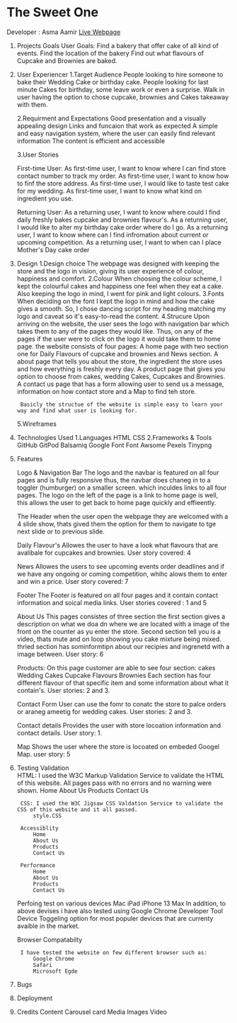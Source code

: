 # The Sweet One 
Developer : Asma Aamir 
[Live Webpage](https://asmaaaamir.github.io/CT_PP1_TSO/)


1. Projects Goals
    User Goals:
        Find a bakery that offer cake of all kind of events. 
        Find the location of the bakery
        Find out what flavours of Cupcake and Brownies are baked.

2. User Experiencer
    1.Target Audience
        People looking to hire someone to bake their Wedding Cake or birthday cake.
        People looking for last minute Cakes for birthday, some leave work or even a surprise.
        Walk in user having the option to chose cupcake, brownies and Cakes takeaway with them. 

    2.Requirment and Expectations
        Good presentation and a visually appealing design 
        Links and funcaion that work as expected 
        A simple and easy navigation system, where the user can easily find relevant information
        The content is efficient and accessible

    3.User Stories 

    First-time User:
        As first-time user, I want to know where I can find store contact number to track my order.
        As first-time user, I want to know how to finf the store address.
        As first-time user, I would like to taste test cake for my wedding. 
        As first-time user, I want to know what kind on ingredient you use.

    Returning User:
        As a returning user, I want to know where could I find daily freshly bakes cupcake and brownies flavour's. 
        As a returning user, I would like to alter my birthday cake order where do I go. 
        As a returning user, I want to know where can I find infromation about current or upcoming competition.
        As a returning user, I want to when can I place Mother's Day cake order

3. Design 
    1.Design choice
        The webpage was designed with keeping the store and the logo in vision, giving its user experience of colour, happiness and comfort. 
    2.Colour
        When choosing the colour scheme, I kept the colourful cakes and happiness one feel when they eat a cake. Also keeping the logo in mind, I went for pink and light colours. 
    3.Fonts
        When deciding on the font I kept the logo in mind and how the cake gives a smooth. So, I chose dancing script for my heading matching my logo and caveat so it's easy-to-read the content. 
    4.Strucure
        Upon arriving on the website, the user sees the logo with navigation bar which takes them to any of the pages they would like. Thus, on any of the pages if the user were to click on the logo it would take them to home page. the website consists of four pages:
            A home page with two section one for Daily Flavours of cupcake and brownies and News section. 
            A about page that tells you about the store, the ingredient the store uses and how everything is freshly every day. 
            A product page that gives you option to choose from cakes, wedding Cakes, Cupcakes and Brownies.
            A contact us page that has a form allowing user to send us a message, information on how contact store and a Map to find teh store. 

        Basicly the structue of the website is simple easy to learn your way and find what user is looking for.

    5.Wireframes


4. Technologies Used 
    1.Languages 
        HTML 
        CSS
    2.Frameworks & Tools
        GitHub 
        GitPod
        Balsamiq
        Google Font
        Font Awsome
        Pexels
        Tinypng
        
5. Features
   
    Logo & Navigation Bar
        The logo and the navbar is featured on all four pages and is fully responsive thus, the  navbar does chaneg in to a toggler (humburger) on a smaller screen. which inculdes links to all four pages. The logo on the left of the page is a link to home page is well, this allows the user to get back to home page quickly and effieently. 
    
    The Header
        when the user open the webpage they are welcomed with a 4 slide show, thats gived them the option for them to navigate to tge next slide or to previous slide. 
    
    Daily Flavour's
        Allowes the user to have a look what flavours that are avalibale for cupcakes and brownies. 
        User story covered: 4 
      
    News
        Allowes the users to see upcoming events order deadlines and if we have any ongoing or coming competition, whihc alows them to enter and win a price. 
        User story covered: 7 

    Footer
        The Footer is featured on all four pages and it contain contact information and soical media links. 
        User stories covered : 1 and 5

    About Us 
        This pages consistes of three section the first section gives a description on what we doa dn where we are located with a image of the front on the counter as yu enter the store. Second section tell you is a video, thats mute and on loop showing you cake mixture being mixed. thried section has sominformtipn about our recipies and ingrenetd with a image between. 
        User story: 6

    Products: 
        On this page customer are able to see four section:
            cakes 
            Wedding Cakes 
            Cupcake Flavours
            Brownies
        Each section has four different flavour of that specific item and some information about what it contain's. 
        User stories: 2 and 3.

    Contact Form 
        User can use the fomr to conatc the store to palce orders or araneg ameetig for wedding cakes.
        User stories: 2 and 3. 
        
    Contact details 
        Provides the user with store locoation information and contact details. 
        User story: 1. 
        
    Map 
        Shows the user where the store is locoated on embeded Googel Map. 
        user story: 5

6. Testing 
    Validation  
        HTML: I used the W3C Markup Validation Service to validate the HTML of this website. All pages pass with no errors and no warning were shown. 
            Home 
            About Us
            Products 
            Contact Us 

        CSS: I used the W3C Jigsaw CSS Valdation Service to validate the CSS of this website and it all passed. 
            style.CSS 

        Accessiblity 
            Home
            About Us
            Products
            Contact Us

        Performance 
            Home
            About Us
            Products
            Contact Us

    Perfoing test on various devices
    Mac
    iPad
    iPhone 13 Max 
        In addition, to above devises i have also tested using Google Chrome Developer Tool Device Toggeling option for most populer devices that are currenty avaible in the market. 

    Browser Compatabilty 
    
        I have tested the website on few different browser such as:
            Google Chrome
            Safari 
            Microsoft Egde

7. Bugs

8. Deployment

9. Credits
    Content 
        Carousel 
        card 
    Media 
        Images
        Video